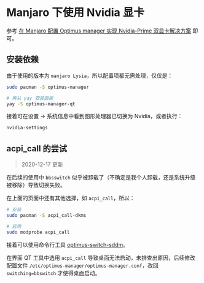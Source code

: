 # Manjaro 下使用 Nvidia 显卡

参考 [在 Manjaro 配置 Optimus manager 实现 Nvidia-Prime 双显卡解决方案](https://blog.kongjune.com/manjaro-prime/) 即可。

## 安装依赖

由于使用的版本为 `manjaro Lysia`，所以配置项都无需处理，仅仅是：

```bash
sudo pacman -S optimus-manager

# 再从 yay 安装面板
yay -S optimus-manager-qt
```

接着可在设置 -> 系统信息中看到图形处理器已切换为 Nvidia，或者执行：

``` sh
nvidia-settings
```

## acpi_call 的尝试

> 2020-12-17 更新

在后续的使用中 `bbsswitch` 似乎被卸载了（不确定是我个人卸载，还是系统升级被移除）导致切换失败。

在上面的页面中还有其他选择，如 `acpi_call`，所以：

```bash
# 安装
sudo pacman -S acpi_call-dkms

# 启用
sudo modprobe acpi_call
```

接着可以使用命令行工具 [optimus-switch-sddm](https://github.com/dglt1/optimus-switch-sddm)。

在界面 QT 工具中选用 `acpi_call` 导致桌面无法启动，未排查出原因，后续修改配置文件 `/etc/optimus-manager/optimus-manager.conf`，改回 `switching=bbswitch` 才使得桌面启动。

